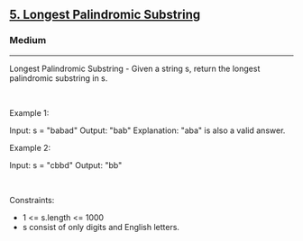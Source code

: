 <h2><a href="https://leetcode.com/problems/longest-palindromic-substring/">5. Longest Palindromic Substring</a></h2><h3>Medium</h3><hr>Longest Palindromic Substring - Given a string s, return the longest palindromic substring in s.

 

Example 1:


Input: s = "babad"
Output: "bab"
Explanation: "aba" is also a valid answer.


Example 2:


Input: s = "cbbd"
Output: "bb"


 

Constraints:

 * 1 <= s.length <= 1000
 * s consist of only digits and English letters.